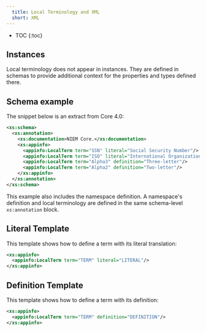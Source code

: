 ```yaml
---
  title: Local Terminology and XML
  short: XML
---
```


- TOC
{:toc}

## Instances

Local terminology does not appear in instances.  They are defined in schemas to provide additional context for the properties and types defined there.

## Schema example

The snippet below is an extract from Core 4.0:

```xml
<xs:schema>
  <xs:annotation>
    <xs:documentation>NIEM Core.</xs:documentation>
    <xs:appinfo>
      <appinfo:LocalTerm term="SSN" literal="Social Security Number"/>
      <appinfo:LocalTerm term="ISO" literal="International Organization for Standardization"/>
      <appinfo:LocalTerm term="Alpha3" definition="Three-letter"/>
      <appinfo:LocalTerm term="Alpha2" definition="Two-letter"/>
    </xs:appinfo>
  </xs:annotation>
</xs:schema>
```

This example also includes the namespace definition.  A namespace's definition and local terminology are defined in the same schema-level `xs:annotation` block.

## Literal Template

This template shows how to define a term with its literal translation:

```xml
<xs:appinfo>
  <appinfo:LocalTerm term="TERM" literal="LITERAL"/>
</xs:appinfo>
```

## Definition Template

This template shows how to define a term with its definition:

```xml
<xs:appinfo>
  <appinfo:LocalTerm term="TERM" definition="DEFINITION"/>
</xs:appinfo>
```
